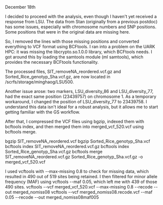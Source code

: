 December 18th

I decided to proceed with the analysis, even though I haven't yet received a response from LSU. The data from Stan (originally from a previous postdoc) has some issues, especially with chromosome numbers and SNP positions. Some positions that were in the original data are missing here.

So, I removed the lines with those missing positions and converted everything to VCF format using BCFtools. I ran into a problem on the UARK HPC: it was missing the libcrypto.so.1.0.0 library, which BCFtools needs. I got around this by loading the samtools module (ml samtools), which provides the necessary BCFtools functionality.

The processed files, SIT_removeNA_reordered.vcf.gz and Sorted_Rice_genotyp_Sha.vcf.gz, are now located in /scrfs/storage/minghaog/LSU500.

Another issue arose: two markers, LSU_diversity_86 and LSU_diversity_77, had the exact same position (23439757) on chromosome 1. As a temporary workaround, I changed the position of LSU_diversity_77 to 23439758. I understand this data isn't ideal for a robust analysis, but it allows me to start getting familiar with the GS workflow.

After that, I compressed the VCF files using bgzip, indexed them with bcftools index, and then merged them into merged_vcf_520.vcf using bcftools merge.

bgzip SIT_removeNA_reordered.vcf
bgzip Sorted_Rice_genotyp_Sha.vcf
bcftools index SIT_removeNA_reordered.vcf.gz
bcftools index Sorted_Rice_genotyp_Sha.vcf.gz
bcftools merge SIT_removeNA_reordered.vcf.gz Sorted_Rice_genotyp_Sha.vcf.gz -o merged_vcf_520.vcf

I used vcftools with --max-missing 0.8 to check for missing data, which resulted in 490 out of 519 sites being retained. I then filtered for minor allele frequency (MAF) using vcftools --maf 0.05, which left me with 439 of those 490 sites.
vcftools --vcf merged_vcf_520.vcf --max-missing 0.8 --recode --out merged_nomiss08
vcftools --vcf merged_nomiss08.recode.vcf --maf 0.05 --recode --out merged_nomiss08maf005
